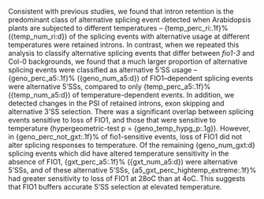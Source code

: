 Consistent with previous studies, we found that intron retention is the predominant class of alternative splicing event detected when Arabidopsis plants are subjected to different temperatures – {temp_perc_ri:.1f}% ({temp_num_ri:d}) of the splicing events with alternative usage at different temperatures were retained introns.
In contrast, when we repeated this analysis to classify alternative splicing events that differ between *fio1-3* and Col-0 backgrounds, we found that a much larger proportion of alternative splicing events were classified as alternative 5’SS usage – {geno_perc_a5:.1f}% ({geno_num_a5:d}) of FIO1–dependent splicing events were alternative 5’SSs, compared to only {temp_perc_a5:.1f}% ({temp_num_a5:d}) of temperature-dependent events. In addition, we detected changes in the PSI of retained introns, exon skipping and alternative 3’SS selection.
There was a significant overlap between splicing events sensitive to loss of FIO1, and those that were sensitive to temperature (hypergeometric-test p = {geno_temp_hypg_p:.1g}). However, in {geno_perc_not_gxt:.1f}% of fio1-sensitive events, loss of FIO1 did not alter splicing responses to temperature. Of the remaining {geno_num_gxt:d} splicing events which did have altered temperature sensitivity in the absence of FIO1, {gxt_perc_a5:.1f}% ({gxt_num_a5:d}) were alternative 5’SSs, and of these alternative 5’SSs, {a5_gxt_perc_hightemp_extreme:.1f}% had greater sensitivity to loss of FIO1 at 28oC than at 4oC. This suggests that FIO1 buffers accurate 5’SS selection at elevated temperature.